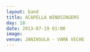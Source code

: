 ```yaml
---
layout: band
title: ACAPELLA WINDSINGERS
day: 18
date: 2013-07-19 01:00
image: 
venue: JANINSULA - VAMA VECHE
---
```



